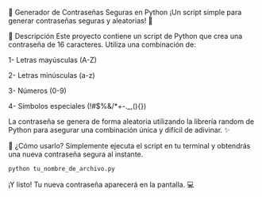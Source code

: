 🔐 Generador de Contraseñas Seguras en Python
¡Un script simple para generar contraseñas seguras y aleatorias! 🚀

📝 Descripción
Este proyecto contiene un script de Python que crea una contraseña de 16 caracteres. Utiliza una combinación de:

1- Letras mayúsculas (A-Z)

2- Letras minúsculas (a-z)

3- Números (0-9)

4- Símbolos especiales (!#$%&/*+-._,(){})

La contraseña se genera de forma aleatoria utilizando la librería random de Python para asegurar una combinación única y difícil de adivinar. ✨

🚀 ¿Cómo usarlo?
Simplemente ejecuta el script en tu terminal y obtendrás una nueva contraseña segura al instante.

```bash
python tu_nombre_de_archivo.py
```


¡Y listo! Tu nueva contraseña aparecerá en la pantalla. 💻
